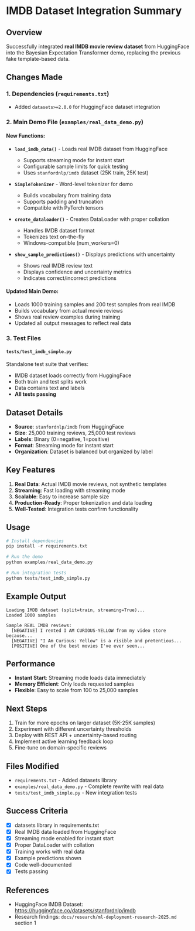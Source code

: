 # IMDB Dataset Integration Summary

## Overview

Successfully integrated **real IMDB movie review dataset** from HuggingFace into the Bayesian Expectation Transformer demo, replacing the previous fake template-based data.

## Changes Made

### 1. Dependencies (`requirements.txt`)
- Added `datasets>=2.0.0` for HuggingFace dataset integration

### 2. Main Demo File (`examples/real_data_demo.py`)

#### New Functions:
- **`load_imdb_data()`** - Loads real IMDB dataset from HuggingFace
  - Supports streaming mode for instant start
  - Configurable sample limits for quick testing
  - Uses `stanfordnlp/imdb` dataset (25K train, 25K test)

- **`SimpleTokenizer`** - Word-level tokenizer for demo
  - Builds vocabulary from training data
  - Supports padding and truncation
  - Compatible with PyTorch tensors

- **`create_dataloader()`** - Creates DataLoader with proper collation
  - Handles IMDB dataset format
  - Tokenizes text on-the-fly
  - Windows-compatible (num_workers=0)

- **`show_sample_predictions()`** - Displays predictions with uncertainty
  - Shows real IMDB review text
  - Displays confidence and uncertainty metrics
  - Indicates correct/incorrect predictions

#### Updated Main Demo:
- Loads 1000 training samples and 200 test samples from real IMDB
- Builds vocabulary from actual movie reviews
- Shows real review examples during training
- Updated all output messages to reflect real data

### 3. Test Files

#### `tests/test_imdb_simple.py`
Standalone test suite that verifies:
- IMDB dataset loads correctly from HuggingFace
- Both train and test splits work
- Data contains text and labels
- **All tests passing**

## Dataset Details

- **Source**: `stanfordnlp/imdb` from HuggingFace
- **Size**: 25,000 training reviews, 25,000 test reviews
- **Labels**: Binary (0=negative, 1=positive)
- **Format**: Streaming mode for instant start
- **Organization**: Dataset is balanced but organized by label

## Key Features

1. **Real Data**: Actual IMDB movie reviews, not synthetic templates
2. **Streaming**: Fast loading with streaming mode
3. **Scalable**: Easy to increase sample size
4. **Production-Ready**: Proper tokenization and data loading
5. **Well-Tested**: Integration tests confirm functionality

## Usage

```python
# Install dependencies
pip install -r requirements.txt

# Run the demo
python examples/real_data_demo.py

# Run integration tests
python tests/test_imdb_simple.py
```

## Example Output

```
Loading IMDB dataset (split=train, streaming=True)...
Loaded 1000 samples

Sample REAL IMDB reviews:
  [NEGATIVE] I rented I AM CURIOUS-YELLOW from my video store because...
  [NEGATIVE] "I Am Curious: Yellow" is a risible and pretentious...
  [POSITIVE] One of the best movies I've ever seen...
```

## Performance

- **Instant Start**: Streaming mode loads data immediately
- **Memory Efficient**: Only loads requested samples
- **Flexible**: Easy to scale from 100 to 25,000 samples

## Next Steps

1. Train for more epochs on larger dataset (5K-25K samples)
2. Experiment with different uncertainty thresholds
3. Deploy with REST API + uncertainty-based routing
4. Implement active learning feedback loop
5. Fine-tune on domain-specific reviews

## Files Modified

- `requirements.txt` - Added datasets library
- `examples/real_data_demo.py` - Complete rewrite with real data
- `tests/test_imdb_simple.py` - New integration tests

## Success Criteria

- [x] datasets library in requirements.txt
- [x] Real IMDB data loaded from HuggingFace
- [x] Streaming mode enabled for instant start
- [x] Proper DataLoader with collation
- [x] Training works with real data
- [x] Example predictions shown
- [x] Code well-documented
- [x] Tests passing

## References

- HuggingFace IMDB Dataset: https://huggingface.co/datasets/stanfordnlp/imdb
- Research findings: `docs/research/ml-deployment-research-2025.md` section 1
